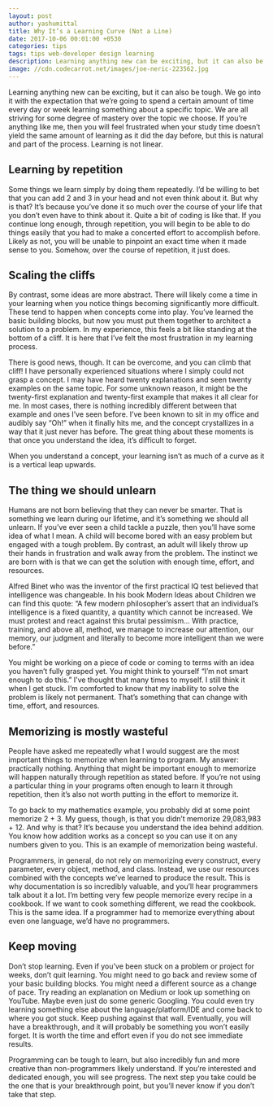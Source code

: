```yaml
---
layout: post
author: yashumittal
title: Why It’s a Learning Curve (Not a Line)
date: 2017-10-06 00:01:00 +0530
categories: tips
tags: tips web-developer design learning
description: Learning anything new can be exciting, but it can also be tough. It's important to remember that learning is not linear, it's called a learning curve for a reason.
image: //cdn.codecarrot.net/images/joe-neric-223562.jpg
---
```


Learning anything new can be exciting, but it can also be tough. We go into it with the expectation that we’re going to spend a certain amount of time every day or week learning something about a specific topic. We are all striving for some degree of mastery over the topic we choose. If you’re anything like me, then you will feel frustrated when your study time doesn’t yield the same amount of learning as it did the day before, but this is natural and part of the process. Learning is not linear.

## Learning by repetition

Some things we learn simply by doing them repeatedly. I’d be willing to bet that you can add 2 and 3 in your head and not even think about it. But why is that? It’s because you’ve done it so much over the course of your life that you don’t even have to think about it. Quite a bit of coding is like that. If you continue long enough, through repetition, you will begin to be able to do things easily that you had to make a concerted effort to accomplish before. Likely as not, you will be unable to pinpoint an exact time when it made sense to you. Somehow, over the course of repetition, it just does.

## Scaling the cliffs

By contrast, some ideas are more abstract. There will likely come a time in your learning when you notice things becoming significantly more difficult. These tend to happen when concepts come into play. You’ve learned the basic building blocks, but now you must put them together to architect a solution to a problem. In my experience, this feels a bit like standing at the bottom of a cliff. It is here that I’ve felt the most frustration in my learning process.

There is good news, though. It can be overcome, and you can climb that cliff! I have personally experienced situations where I simply could not grasp a concept. I may have heard twenty explanations and seen twenty examples on the same topic. For some unknown reason, it might be the twenty-first explanation and twenty-first example that makes it all clear for me. In most cases, there is nothing incredibly different between that example and ones I’ve seen before. I’ve been known to sit in my office and audibly say “Oh!” when it finally hits me, and the concept crystallizes in a way that it just never has before. The great thing about these moments is that once you understand the idea, it’s difficult to forget.

When you understand a concept, your learning isn’t as much of a curve as it is a vertical leap
upwards.

## The thing we should unlearn

Humans are not born believing that they can never be smarter. That is something we learn during our lifetime, and it’s something we should all unlearn. If you’ve ever seen a child tackle a puzzle, then you’ll have some idea of what I mean. A child will become bored with an easy problem but engaged with a tough problem. By contrast, an adult will likely throw up their hands in frustration and walk away from the problem. The instinct we are born with is that we can get the solution with enough time, effort, and resources.

Alfred Binet who was the inventor of the first practical IQ test believed that intelligence was changeable. In his book Modern Ideas about Children we can find this quote: “A few modern philosopher’s assert that an individual’s intelligence is a fixed quantity, a quantity which cannot be increased. We must protest and react against this brutal pessimism… With practice, training, and above all, method, we manage to increase our attention, our memory, our judgment and literally to become more intelligent than we were before.”

You might be working on a piece of code or coming to terms with an idea you haven’t fully grasped yet. You might think to yourself “I’m not smart enough to do this.” I’ve thought that many times to myself. I still think it when I get stuck. I’m comforted to know that my inability to solve the problem is likely not permanent. That’s something that can change with time, effort, and resources.

## Memorizing is mostly wasteful

People have asked me repeatedly what I would suggest are the most important things to memorize when learning to program. My answer: practically nothing. Anything that might be important enough to memorize will happen naturally through repetition as stated before. If you’re not using a particular thing in your programs often enough to learn it through repetition, then it’s also not worth putting in the effort to memorize it.

To go back to my mathematics example, you probably did at some point memorize 2 + 3. My guess, though, is that you didn’t memorize 29,083,983 + 12. And why is that? It’s because you understand the idea behind addition. You know how addition works as a concept so you can use it on any numbers given to you. This is an example of memorization being wasteful.

Programmers, in general, do not rely on memorizing every construct, every parameter, every object, method, and class. Instead, we use our resources combined with the concepts we’ve learned to produce the result. This is why documentation is so incredibly valuable, and you’ll hear programmers talk about it a lot. I’m betting very few people memorize every recipe in a cookbook. If we want to cook something different, we read the cookbook. This is the same idea. If a programmer had to memorize everything about even one language, we’d have no programmers.

## Keep moving

Don’t stop learning. Even if you’ve been stuck on a problem or project for weeks, don’t quit learning. You might need to go back and review some of your basic building blocks. You might need a different source as a change of pace. Try reading an explanation on Medium or look up something on YouTube. Maybe even just do some generic Googling. You could even try learning something else about the language/platform/IDE and come back to where you got stuck. Keep pushing against that wall. Eventually, you will have a breakthrough, and it will probably be something you won’t easily forget. It is worth the time and effort even if you do not see immediate results.

Programming can be tough to learn, but also incredibly fun and more creative than non-programmers likely understand. If you’re interested and dedicated enough, you will see progress. The next step you take could be the one that is your breakthrough point, but you’ll never know if you don’t take that step.
